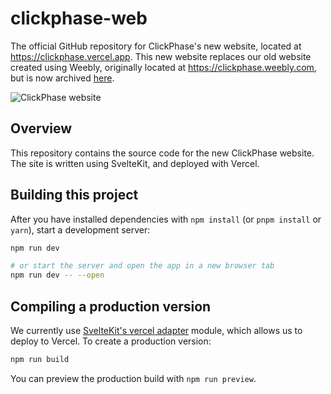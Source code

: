 # clickphase-web
The official GitHub repository for ClickPhase's new website, located at https://clickphase.vercel.app. This new website replaces our old website created using Weebly, originally located at https://clickphase.weebly.com, but is now archived [here](https://clickphase-old.vercel.app).

![ClickPhase website](https://i.imgur.com/9eytHs9.png)

## Overview
This repository contains the source code for the new ClickPhase website. The site is written using SvelteKit, and deployed with Vercel.

## Building this project

After you have installed dependencies with `npm install` (or `pnpm install` or `yarn`), start a development server:

```bash
npm run dev

# or start the server and open the app in a new browser tab
npm run dev -- --open
```
## Compiling a production version
We currently use [SvelteKit's vercel adapter](https://www.npmjs.com/package/@sveltejs/adapter-vercel) module, which allows us to deploy to Vercel. 
To create a production version:

```bash
npm run build
```

You can preview the production build with `npm run preview`.

